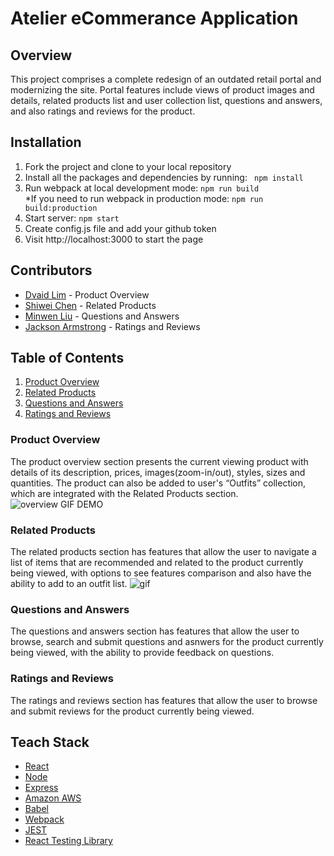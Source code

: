 # Atelier eCommerance Application

## Overview
This project comprises a complete redesign of an outdated retail portal and modernizing the site. Portal features include views of product images and details, related products list and user collection list, questions and answers, and also ratings and reviews for the product.

## Installation
1. Fork the project and clone to your local repository
2. Install all the packages and dependencies by running:
  ``` npm install```
3. Run webpack at local development mode: 
  ```npm run build ```   
   *If you need to run webpack in production mode: 
   ``` npm run build:production ```
4. Start server:
  ```npm start ```
5. Create config.js file and add your github token
6. Visit http://localhost:3000 to start the page

## Contributors
* [Dvaid Lim](https://github.com/davidlim7223) - Product Overview
* [Shiwei Chen](https://github.com/shiweicc) - Related Products
* [Minwen Liu](https://github.com/tidibubu) - Questions and Answers
* [Jackson Armstrong](https://github.com/reservoirjax) - Ratings and Reviews

## Table of Contents
1. [Product Overview](#product-overview)
2. [Related Products](#related-products)
3. [Questions and Answers](#questions-and-answers)
4. [Ratings and Reviews](#ratings-and-reviews)

### Product Overview
The product overview section presents the current viewing product with details of its description, prices, images(zoom-in/out), styles, sizes and quantities. The product can also be added to user's “Outfits” collection, which are integrated with the Related Products section. 
![overview GIF DEMO](https://user-images.githubusercontent.com/61093624/182980996-f7a32f65-e08b-425e-b2a1-da644bc48143.gif)

### Related Products
The related products section has features that allow the user to navigate a list of items that are recommended and related to the product currently being viewed, with options to see features comparison and also have the ability to add to an outfit list.
![gif](https://user-images.githubusercontent.com/61093624/182980162-08ab4f9f-20c0-4132-900a-2971ee927ad8.gif)

### Questions and Answers
The questions and answers section has features that allow the user to browse, search and submit questions and asnwers for the product currently being viewed, with the ability to provide feedback on questions.

### Ratings and Reviews
The ratings and reviews section has features that allow the user to browse and submit reviews for the product currently being viewed.

## Teach Stack
* [React](https://reactjs.org/)
* [Node](https://nodejs.org/en/)
* [Express](http://expressjs.com/)
* [Amazon AWS](https://aws.amazon.com/)
* [Babel](https://babeljs.io/)
* [Webpack](https://webpack.js.org/)
* [JEST](https://jestjs.io/)
* [React Testing Library](https://testing-library.com/docs/react-testing-library/setup)


